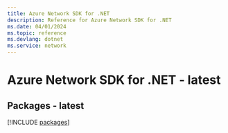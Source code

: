 ```yaml
---
title: Azure Network SDK for .NET
description: Reference for Azure Network SDK for .NET
ms.date: 04/01/2024
ms.topic: reference
ms.devlang: dotnet
ms.service: network
---
```

# Azure Network SDK for .NET - latest
## Packages - latest
[!INCLUDE [packages](network-index.md)]